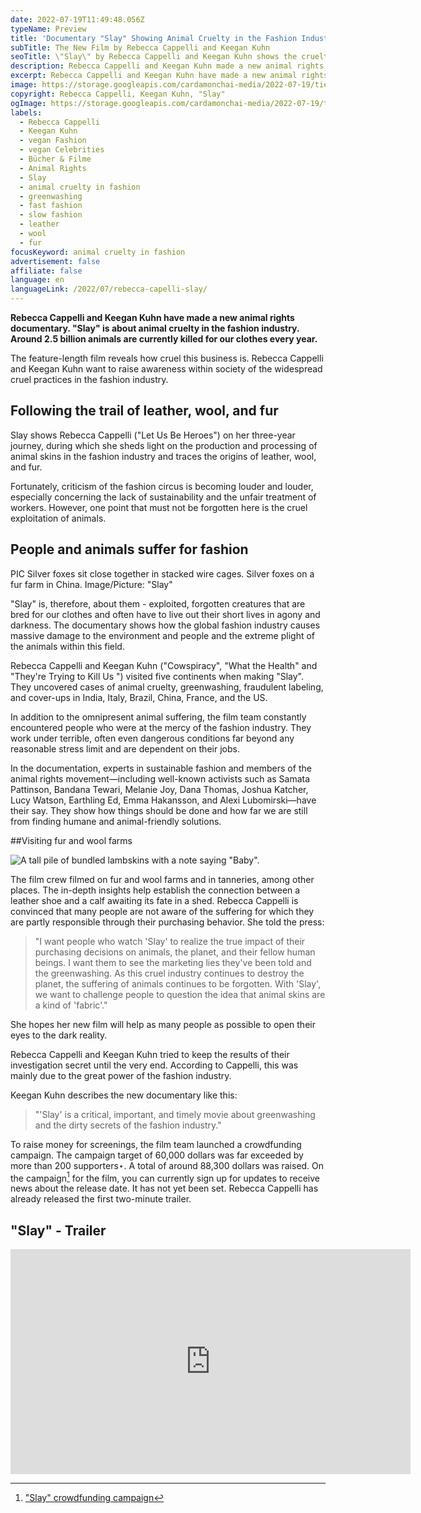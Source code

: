 ```yaml
---
date: 2022-07-19T11:49:48.056Z
typeName: Preview
title: 'Documentary "Slay" Showing Animal Cruelty in the Fashion Industry'
subTitle: The New Film by Rebecca Cappelli and Keegan Kuhn
seoTitle: \"Slay\" by Rebecca Cappelli and Keegan Kuhn shows the cruelty in fashion industry
description: Rebecca Cappelli and Keegan Kuhn made a new animal rights documentary. "Slay" is about animal cruelty in the fashion industry. Around 2.5 billion animals are currently killed for our clothes every year.
excerpt: Rebecca Cappelli and Keegan Kuhn have made a new animal rights documentary. "Slay" is about animal cruelty in the fashion industry. Around 2.5 billion animals are currently killed for our clothes every year.
image: https://storage.googleapis.com/cardamonchai-media/2022-07-19/tierquaelerei-in-der-modeindustrie-rebecca-cappelli-leather-made-in-tuscany-jpeg-imagine-080808_4b4332_1024_768/640.webp
copyright: Rebecca Cappelli, Keegan Kuhn, "Slay"
ogImage: https://storage.googleapis.com/cardamonchai-media/2022-07-19/tierquaelerei-in-der-modeindustrie-rebecca-cappelli-fb-jpeg-imagine-080808_53504a_1200_628/640.webp
labels:
  - Rebecca Cappelli
  - Keegan Kuhn
  - vegan Fashion
  - vegan Celebrities
  - Bücher & Filme
  - Animal Rights
  - Slay
  - animal cruelty in fashion
  - greenwashing
  - fast fashion
  - slow fashion
  - leather
  - wool
  - fur
focusKeyword: animal cruelty in fashion
advertisement: false
affiliate: false
language: en
languageLink: /2022/07/rebecca-capelli-slay/
---
```


**Rebecca Cappelli and Keegan Kuhn have made a new animal rights documentary. "Slay" is about animal cruelty in the fashion industry. Around 2.5 billion animals are currently killed for our clothes every year.**

The feature-length film reveals how cruel this business is. Rebecca Cappelli and Keegan Kuhn want to raise awareness within society of the widespread cruel practices in the fashion industry.

## Following the trail of leather, wool, and fur

Slay shows Rebecca Cappelli ("Let Us Be Heroes") on her three-year journey, during which she sheds light on the production and processing of animal skins in the fashion industry and traces the origins of leather, wool, and fur.

Fortunately, criticism of the fashion circus is becoming louder and louder, especially concerning the lack of sustainability and the unfair treatment of workers. However, one point that must not be forgotten here is the cruel exploitation of animals.

## People and animals suffer for fashion

PIC Silver foxes sit close together in stacked wire cages. Silver foxes on a fur farm in China. Image/Picture: "Slay"

"Slay" is, therefore, about them - exploited, forgotten creatures that are bred for our clothes and often have to live out their short lives in agony and darkness. The documentary shows how the global fashion industry causes massive damage to the environment and people and the extreme plight of the animals within this field.

Rebecca Cappelli and Keegan Kuhn ("Cowspiracy", "What the Health" and "They're Trying to Kill Us ") visited five continents when making "Slay". They uncovered cases of animal cruelty, greenwashing, fraudulent labeling, and cover-ups in India, Italy, Brazil, China, France, and the US.

In addition to the omnipresent animal suffering, the film team constantly encountered people who were at the mercy of the fashion industry. They work under terrible, often even dangerous conditions far beyond any reasonable stress limit and are dependent on their jobs.

In the documentation, experts in sustainable fashion and members of the animal rights movement—including well-known activists such as Samata Pattinson, Bandana Tewari, Melanie Joy, Dana Thomas, Joshua Katcher, Lucy Watson, Earthling Ed, Emma Hakansson, and Alexi Lubomirski—have their say. They show how things should be done and how far we are still from finding humane and animal-friendly solutions.

##Visiting fur and wool farms

![A tall pile of bundled lambskins with a note saying "Baby".](https://storage.googleapis.com/cardamonchai-media/2022-07-19/tierquaelerei-in-der-modeindustrie-rebecca-cappelli-baby-lamb-skin-australia-jpeg-imagine-080808_504e42_1024_768/640.webp 'Lambskin on a wool farm in Australia. Image/Picture: "Slay"')

The film crew filmed on fur and wool farms and in tanneries, among other places. The in-depth insights help establish the connection between a leather shoe and a calf awaiting its fate in a shed. Rebecca Cappelli is convinced that many people are not aware of the suffering for which they are partly responsible through their purchasing behavior. She told the press:

> "I want people who watch 'Slay' to realize the true impact of their purchasing decisions on animals, the planet, and their fellow human beings. I want them to see the marketing lies they've been told and the greenwashing. As this cruel industry continues to destroy the planet, the suffering of animals continues to be forgotten. With 'Slay', we want to challenge people to question the idea that animal skins are a kind of 'fabric'."

She hopes her new film will help as many people as possible to open their eyes to the dark reality.

Rebecca Cappelli and Keegan Kuhn tried to keep the results of their investigation secret until the very end. According to Cappelli, this was mainly due to the great power of the fashion industry.

Keegan Kuhn describes the new documentary like this:

> "'Slay' is a critical, important, and timely movie about greenwashing and the dirty secrets of the fashion industry."

To raise money for screenings, the film team launched a crowdfunding campaign. The campaign target of 60,000 dollars was far exceeded by more than 200 supporters⋆. A total of around 88,300 dollars was raised. On the campaign[^1] for the film, you can currently sign up for updates to receive news about the release date. It has not yet been set. Rebecca Cappelli has already released the first two-minute trailer.

## "Slay" - Trailer

<iframe
  title="vimeo-player"
  src="https://player.vimeo.com/video/705023166?h=3e14a9a577"
  width="640"
  height="360"
  frameborder="0"
  allowfullscreen
></iframe>

[^1]: ["Slay" crowdfunding campaign](https://www.indiegogo.com/projects/slay-feature-length-documentary#/)
